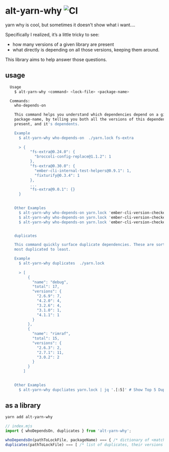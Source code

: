 # alt-yarn-why ![CI](https://github.com/stefanpenner/alt-yarn-why/workflows/CI/badge.svg)

yarn why is cool, but sometimes it doesn't show what i want....

Specifically I realized, it’s a little tricky to see:

* how many versions of a given library are present
* what directly is depending on all those versions, keeping them around.


This library aims to help answer those questions.


## usage
```sh
  Usage
    $ alt-yarn-why <command> <lock-file> <package-name>

  Commands:
    who-depends-on

    This command helps you understand which dependencies depend on a given
    package-name, by telling you both all the versions of this dependency
    present, and it's dependents.

    Example
      $ alt-yarn-why who-depends-on  ./yarn.lock fs-extra
    
      > {
           "fs-extra@0.24.0": {
             "broccoli-config-replace@1.1.2": 1
           },
           "fs-extra@0.30.0": {
             "ember-cli-internal-test-helpers@0.9.1": 1,
             "fixturify@0.3.4": 1
           },
           ...
           "fs-extra@9.0.1": {}
      }
    

    Other Examples
      $ alt-yarn-why who-depends-on yarn.lock 'ember-cli-version-checker'
      $ alt-yarn-why who-depends-on yarn.lock 'ember-cli-version-checker@4'
      $ alt-yarn-why who-depends-on yarn.lock 'ember-cli-version-checker@4 || 5'


    duplicates

    This command quickly surface duplicate dependencies. These are sorted by
    most duplicated to least.

    Example
      $ alt-yarn-why duplicates  ./yarn.lock
    
      > [
          {
            "name": "debug",
            "total": 17,
            "versions": {
              "2.6.9": 7,
              "4.2.0": 4,
              "3.2.6": 4,
              "3.1.0": 1,
              "4.1.1": 1
            }
          },
          {
            "name": "rimraf",
            "total": 15,
            "versions": {
              "2.6.3": 2,
              "2.7.1": 11,
              "3.0.2": 2
            }
          }
        ]
    

    Other Examples
      $ alt-yarn-why dupcliates yarn.lock | jq '.[:5]' # Show Top 5 Duplicates


```

## as a library

```sh
yarn add alt-yarn-why
```

```js
// index.mjs
import { whoDependsOn, duplicates } from 'alt-yarn-why';

whoDependsOn(pathToLockFile, packageName) === { /* dictionary of <matched> to [...retainers] */ }
duplicates(pathToLockFile) === [ /* list of duplicates, their versions and totals */ ];
```
